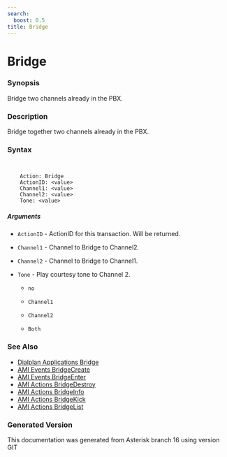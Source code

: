 ```yaml
---
search:
  boost: 0.5
title: Bridge
---
```


# Bridge

### Synopsis

Bridge two channels already in the PBX.

### Description

Bridge together two channels already in the PBX.<br>


### Syntax


```


    Action: Bridge
    ActionID: <value>
    Channel1: <value>
    Channel2: <value>
    Tone: <value>

```
##### Arguments


* `ActionID` - ActionID for this transaction. Will be returned.<br>

* `Channel1` - Channel to Bridge to Channel2.<br>

* `Channel2` - Channel to Bridge to Channel1.<br>

* `Tone` - Play courtesy tone to Channel 2.<br>

    * `no`

    * `Channel1`

    * `Channel2`

    * `Both`

### See Also

* [Dialplan Applications Bridge](/Asterisk_16_Documentation/API_Documentation/Dialplan_Applications/Bridge)
* [AMI Events BridgeCreate](/Asterisk_16_Documentation/API_Documentation/AMI_Events/BridgeCreate)
* [AMI Events BridgeEnter](/Asterisk_16_Documentation/API_Documentation/AMI_Events/BridgeEnter)
* [AMI Actions BridgeDestroy](/Asterisk_16_Documentation/API_Documentation/AMI_Actions/BridgeDestroy)
* [AMI Actions BridgeInfo](/Asterisk_16_Documentation/API_Documentation/AMI_Actions/BridgeInfo)
* [AMI Actions BridgeKick](/Asterisk_16_Documentation/API_Documentation/AMI_Actions/BridgeKick)
* [AMI Actions BridgeList](/Asterisk_16_Documentation/API_Documentation/AMI_Actions/BridgeList)


### Generated Version

This documentation was generated from Asterisk branch 16 using version GIT 